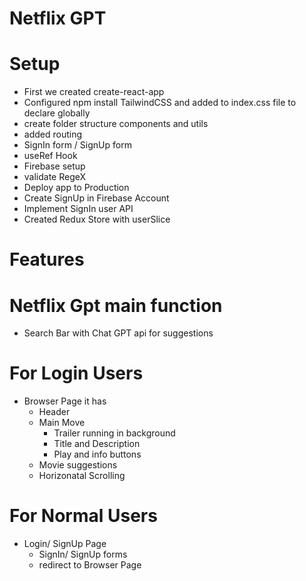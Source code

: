 # Netflix GPT
# Setup
- First we created create-react-app 
- Configured npm install TailwindCSS and added  to index.css file to declare globally
- create folder structure components and utils 
- added routing
- SignIn form / SignUp form
- useRef Hook
- Firebase setup
- validate RegeX 
- Deploy app to Production
- Create SignUp in Firebase Account
- Implement SignIn user API 
- Created Redux Store with userSlice



# Features
# Netflix Gpt main function
- Search Bar with Chat GPT api for suggestions
# For Login Users
- Browser Page it has
    - Header 
    - Main Move
        - Trailer running in background
        - Title and Description
        - Play and info buttons
    - Movie suggestions
    - Horizonatal Scrolling 
# For Normal Users 
- Login/ SignUp Page
    - SignIn/ SignUp forms
    - redirect to Browser Page